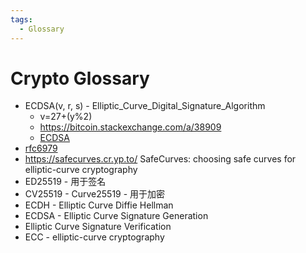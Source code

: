 ```yaml
---
tags:
  - Glossary
---
```


# Crypto Glossary

- ECDSA(v, r, s) - Elliptic_Curve_Digital_Signature_Algorithm
  - v=27+(y%2)
  - https://bitcoin.stackexchange.com/a/38909
  - [ECDSA](https://en.wikipedia.org/wiki/Elliptic_Curve_Digital_Signature_Algorithm)
- [rfc6979](https://datatracker.ietf.org/doc/html/rfc6979)
- https://safecurves.cr.yp.to/
  SafeCurves: choosing safe curves for elliptic-curve cryptography
- ED25519 - 用于签名
- CV25519 - Curve25519 - 用于加密
- ECDH - Elliptic Curve Diffie Hellman
- ECDSA - Elliptic Curve Signature Generation
- Elliptic Curve Signature Verification
- ECC -  elliptic-curve cryptography
